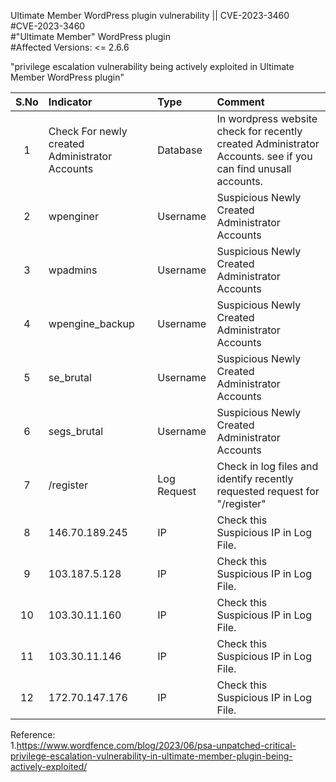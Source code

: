 Ultimate Member WordPress plugin vulnerability  || CVE-2023-3460
<br>#CVE-2023-3460
<br>#"Ultimate Member" WordPress plugin
<br>#Affected Versions: <= 2.6.6

"privilege escalation vulnerability being actively exploited in Ultimate Member WordPress plugin"

| S.No | Indicator            | Type   | Comment |
|:-----:|:----------------|:---------|:--------------------|
|1 | Check For newly created Administrator Accounts   | Database  | In wordpress website check for recently created Administrator Accounts. see if you can find unusall accounts. |
|2 |  wpenginer  | Username  | Suspicious Newly Created Administrator Accounts |
|3 |  wpadmins  | Username  | Suspicious Newly Created Administrator Accounts |
|4 |  wpengine_backup  | Username  | Suspicious Newly Created Administrator Accounts |
|5 |  se_brutal  | Username  | Suspicious Newly Created Administrator Accounts |
|6 |  segs_brutal  | Username  | Suspicious Newly Created Administrator Accounts |
|7 |  /register  | Log Request  | Check in log files and identify recently requested request for "/register" |
|8 |  146.70.189.245  | IP  | Check this Suspicious IP in Log File.|
|9 |  103.187.5.128  | IP  | Check this Suspicious IP in Log File. |
|10 |  103.30.11.160  | IP  | Check this Suspicious IP in Log File. |
|11 |  103.30.11.146  | IP  | Check this Suspicious IP in Log File. |
|12 |  172.70.147.176  | IP  | Check this Suspicious IP in Log File. |





Reference:
<br>1.https://www.wordfence.com/blog/2023/06/psa-unpatched-critical-privilege-escalation-vulnerability-in-ultimate-member-plugin-being-actively-exploited/
